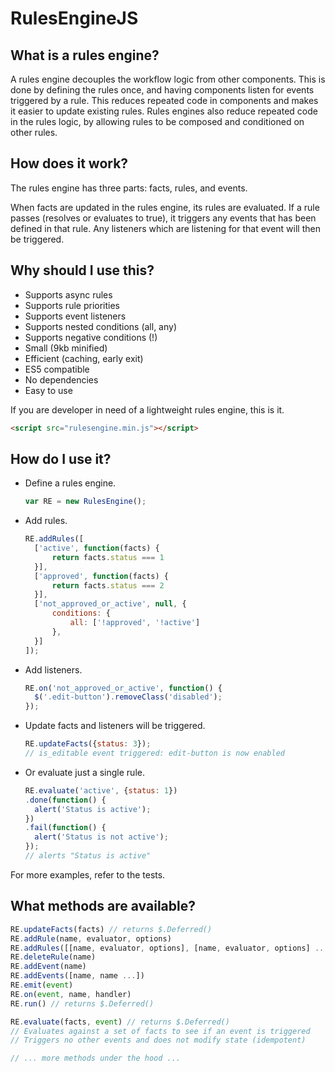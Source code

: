 # RulesEngineJS

## What is a rules engine?

A rules engine decouples the workflow logic from other components. This is done by defining the rules once, and having components listen for events triggered by a rule. This reduces repeated code in components and makes it easier to update existing rules. Rules engines also reduce repeated code in the rules logic, by allowing rules to be composed and conditioned on other rules.

## How does it work?

The rules engine has three parts: facts, rules, and events.

When facts are updated in the rules engine, its rules are evaluated. If a rule passes (resolves or evaluates to true), it triggers any events that has been defined in that rule. Any listeners which are listening for that event will then be triggered.

## Why should I use this?

- Supports async rules
- Supports rule priorities
- Supports event listeners
- Supports nested conditions (all, any)
- Supports negative conditions (!)
- Small (9kb minified)
- Efficient (caching, early exit)
- ES5 compatible
- No dependencies
- Easy to use

If you are developer in need of a lightweight rules engine, this is it.

```html
<script src="rulesengine.min.js"></script>
```

## How do I use it?

- Define a rules engine.

  ```javascript
  var RE = new RulesEngine();
  ```

- Add rules.

  ```javascript
  RE.addRules([
    ['active', function(facts) {
        return facts.status === 1
    }],
    ['approved', function(facts) {
        return facts.status === 2
    }],
    ['not_approved_or_active', null, {
        conditions: {
            all: ['!approved', '!active']
        },
    }]
  ]);
  ```

- Add listeners.

  ```javascript
  RE.on('not_approved_or_active', function() {
    $('.edit-button').removeClass('disabled');
  });
  ```

- Update facts and listeners will be triggered.

  ```javascript
  RE.updateFacts({status: 3});
  // is_editable event triggered: edit-button is now enabled
  ```

- Or evaluate just a single rule.

  ```javascript
  RE.evaluate('active', {status: 1})
  .done(function() {
    alert('Status is active');
  })
  .fail(function() {
    alert('Status is not active');
  });
  // alerts "Status is active"
  ```

For more examples, refer to the tests.


## What methods are available?

```javascript
RE.updateFacts(facts) // returns $.Deferred()
RE.addRule(name, evaluator, options)
RE.addRules([[name, evaluator, options], [name, evaluator, options] ...]
RE.deleteRule(name)
RE.addEvent(name)
RE.addEvents([name, name ...])
RE.emit(event)
RE.on(event, name, handler)
RE.run() // returns $.Deferred()

RE.evaluate(facts, event) // returns $.Deferred()
// Evaluates against a set of facts to see if an event is triggered
// Triggers no other events and does not modify state (idempotent)

// ... more methods under the hood ...
```
